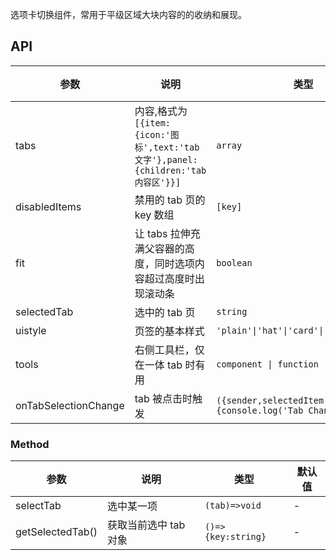 选项卡切换组件，常用于平级区域大块内容的的收纳和展现。

## API

| 参数 | 说明 | 类型 | 默认值 |
| --- | --- | --- | --- |
| tabs | 内容,格式为`[{item:{icon:'图标',text:'tab文字'},panel:{children:'tab内容区'}}]` | `array` | - |
| disabledItems | 禁用的 tab 页的 key 数组 | `[key]` | - |
| fit | 让 tabs 拉伸充满父容器的高度，同时选项内容超过高度时出现滚动条 | `boolean` | - |
| selectedTab | 选中的 tab 页 | `string` | - |
| uistyle | 页签的基本样式 | `'plain'\|'hat'\|'card'\|'line'\|'pill'` | plain |
| tools | 右侧工具栏，仅在一体 tab 时有用 | `component \| function` | - |
| onTabSelectionChange | tab 被点击时触发 | `({sender,selectedItem,key})=>{console.log('Tab Changed')}` | - |

### Method

| 参数             | 说明                  | 类型               | 默认值 |
| ---------------- | --------------------- | ------------------ | ------ |
| selectTab        | 选中某一项            | `(tab)=>void`      | -      |
| getSelectedTab() | 获取当前选中 tab 对象 | `()=>{key:string}` | -      |
